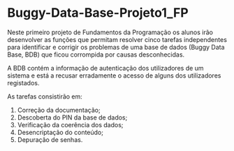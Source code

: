 # Buggy-Data-Base-Projeto1_FP

Neste primeiro projeto de Fundamentos da Programação os alunos irão desenvolver as funções que permitam 
resolver cinco tarefas independentes para identificar e corrigir os problemas de uma base de dados (Buggy Data Base, BDB) 
que ficou corrompida por causas desconhecidas. 

A BDB contém a informação de autenticação dos utilizadores de um sistema e está a recusar erradamente 
o acesso de alguns dos utilizadores registados.

As tarefas consistirão em: 
  1) Correção da documentação; 
  2) Descoberta do PIN da base de dados; 
  3) Verificação da coerência dos dados; 
  4) Desencriptação do conteúdo;
  5) Depuração de senhas.
